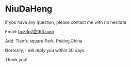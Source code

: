 # NiuDaHeng 

if you have any question, please contact me with no hesitate

Email: bxz3p7@163.com

Add: Tianfu square Park, Peking,China

Normally, I will reply you within 30 days

Thank you!
